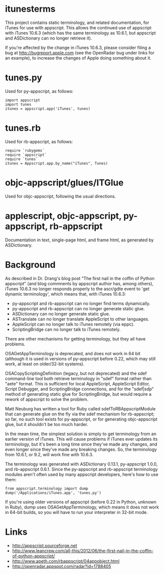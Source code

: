 itunesterms
===========

This project contains static terminology, and related documentation,
for iTunes for use with appscript. This allows the continued use of
appscript with iTunes 10.6.3 (which has the same terminology as
10.6.1, but appscript and ASDictionary can no longer retrieve it).

If you're affected by the change in iTunes 10.6.3, please consider
filing a bug at http://bugreport.apple.com (see the OpenRadar bug
under links for an example), to increase the changes of Apple doing
something about it.

tunes.py
========

Used for py-appscript, as follows:

    import appscript
    import tunes
    itunes = appscript.app('iTunes', tunes)

tunes.rb
========

Used for rb-appscript, as follows:

    require `rubygems`
    require `appscript`
    require `tunes`
    itunes = Appscript.app.by_name("iTunes", Tunes)

objc-appscript/glues/ITGlue
===========================

Used for objc-appscript, following the usual directions.

applescript, objc-appscript, py-appscript, rb-appscript
=======================================================

Documentation in text, single-page html, and frame html, as generated
by ASDictionary.

Background
==========

As described in Dr. Drang's blog post "The first nail in the coffin of
Python appscript" (and blog commnents by appscript author has, among
others), iTunes 10.6.3 no longer responds properly to the ascr/gdte
event to 'get dynamic terminology', which means that, with iTunes
10.6.3:

 * py-appscript and rb-appscript can no longer find terms dynamically.
 * py-appscript and rb-appscript can no longer generate static glue.
 * ASDictionary can no longer generate static glue.
 * ASTranslate can no longer translate AppleScript to other languages.
 * AppleScript can no longer talk to iTunes remotely (via eppc).
 * ScriptingBridge can no longer talk to iTunes remotely.

There are other mechanisms for getting terminology, but they all have
problems.

OSAGetAppTerminology is deprecated, and does not work in 64 bit
(although it is used in versions of py-appscript before 0.22, which
may still work, at least on older/32-bit systems).

OSACopyScriptingDefinition (legacy, but not deprecated) and the sdef
command-line tool both retrieve terminology in "sdef" format rather
than "aete" format. This is sufficient for local AppleScript,
AppleScript Editor, Script Debugger, and ScriptingBridge connections,
and for the "sdef|sdp" method of generating static glue for
ScriptingBridge, but would require a rework of appscript to solve the
problem. 

Matt Neuburg has written a tool for Ruby called
sdefToRBAppscriptModule that can generate glue on the fly via the sdef
mechanism for rb-appscript; so far, no such tool exists for
py-appscript, or for generating objc-appscript glue, but it shouldn't
be too much harder.

In the mean time, the simplest solution is simply to get terminology
from an earlier version of iTunes. This will cause problems if iTunes
ever updates its terminology, but it's been a long time since they've
made any changes, and even longer since they've made any breaking
changes. So, the terminology from 10.6.1, or 9.2, will work fine with
10.6.3.

The terminology was generated with ASDictionary 0.13.1, py-appscript
1.0.0, and rb-appscript 0.6.1. Since the py-appscript and rb-appscript
terminology modules aren't often used by many appscript developers,
here's how to use them:

    from appscript.terminology import dump
    dump('/Applications/iTunes.app', 'tunes.py')

If you're using older versions of appscript (before 0.22 in Python,
unknown in Ruby), dump uses OSAGetAppTerminology, which means it does
not work in 64-bit builds, so you will have to run your interpreter in
32-bit mode.

Links
=====

 * http://appscript.sourceforge.net
 * http://www.leancrew.com/all-this/2012/06/the-first-nail-in-the-coffin-of-python-appscript/
 * http://www.apeth.com/rbappscript/04appobject.html
 * http://openradar.appspot.com/radar?id=1788405
